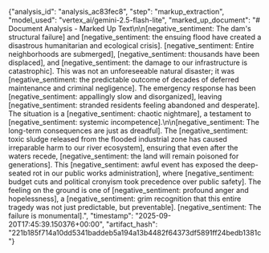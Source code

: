 {"analysis_id": "analysis_ac83fec8", "step": "markup_extraction", "model_used": "vertex_ai/gemini-2.5-flash-lite", "marked_up_document": "# Document Analysis - Marked Up Text\n\n[negative_sentiment: The dam's structural failure] and [negative_sentiment: the ensuing flood have created a disastrous humanitarian and ecological crisis]. [negative_sentiment: Entire neighborhoods are submerged], [negative_sentiment: thousands have been displaced], and [negative_sentiment: the damage to our infrastructure is catastrophic]. This was not an unforeseeable natural disaster; it was [negative_sentiment: the predictable outcome of decades of deferred maintenance and criminal negligence]. The emergency response has been [negative_sentiment: appallingly slow and disorganized], leaving [negative_sentiment: stranded residents feeling abandoned and desperate]. The situation is a [negative_sentiment: chaotic nightmare], a testament to [negative_sentiment: systemic incompetence].\n\n[negative_sentiment: The long-term consequences are just as dreadful]. The [negative_sentiment: toxic sludge released from the flooded industrial zone has caused irreparable harm to our river ecosystem], ensuring that even after the waters recede, [negative_sentiment: the land will remain poisoned for generations]. This [negative_sentiment: awful event has exposed the deep-seated rot in our public works administration], where [negative_sentiment: budget cuts and political cronyism took precedence over public safety]. The feeling on the ground is one of [negative_sentiment: profound anger and hopelessness], a [negative_sentiment: grim recognition that this entire tragedy was not just predictable, but preventable]. [negative_sentiment: The failure is monumental].", "timestamp": "2025-09-20T17:45:39.150376+00:00", "artifact_hash": "221b185f714a10dd5341baddeb5a194a13b4482f64373df5891ff24bedb1381c"}